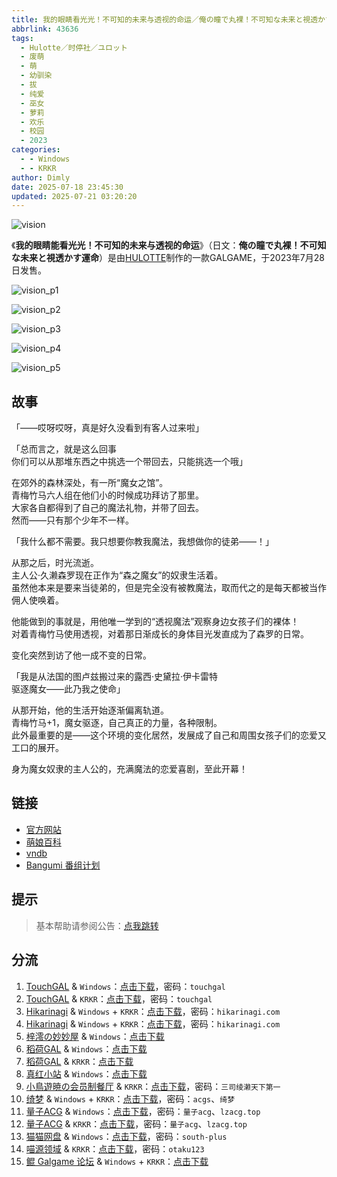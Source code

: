 ```yaml
---
title: 我的眼睛看光光！不可知的未来与透视的命运／俺の瞳で丸裸！不可知な未来と視透かす運命／俺不可知／Orefukachi
abbrlink: 43636
tags:
  - Hulotte／时停社／ユロット
  - 废萌
  - 萌
  - 幼驯染
  - 拔
  - 纯爱
  - 巫女
  - 萝莉
  - 欢乐
  - 校园
  - 2023
categories:
  - - Windows
  - - KRKR
author: Dimly
date: 2025-07-18 23:45:30
updated: 2025-07-21 03:20:20
---
```


![vision](https://static.30hb.cn/vndb/img/vision.webp)

《**我的眼睛能看光光！不可知的未来与透视的命运**》（日文：**俺の瞳で丸裸！不可知な未来と視透かす運命**）是由[HULOTTE](https://zh.moegirl.org.cn/HULOTTE)制作的一款GALGAME，于2023年7月28日发售。

<!-- more -->

![vision_p1](https://static.30hb.cn/vndb/img/vision_p1.webp)

![vision_p2](https://static.30hb.cn/vndb/img/vision_p2.webp)

![vision_p3](https://static.30hb.cn/vndb/img/vision_p3.webp)

![vision_p4](https://static.30hb.cn/vndb/img/vision_p4.webp)

![vision_p5](https://static.30hb.cn/vndb/img/vision_p5.webp)

## 故事

「——哎呀哎呀，真是好久没看到有客人过来啦」

「总而言之，就是这么回事   
你们可以从那堆东西之中挑选一个带回去，只能挑选一个哦」

在郊外的森林深处，有一所“魔女之馆”。  
青梅竹马六人组在他们小的时候成功拜访了那里。  
大家各自都得到了自己的魔法礼物，并带了回去。  
然而——只有那个少年不一样。

「我什么都不需要。我只想要你教我魔法，我想做你的徒弟——！」

从那之后，时光流逝。  
主人公·久濑森罗现在正作为“森之魔女”的奴隶生活着。  
虽然他本来是要来当徒弟的，但是完全没有被教魔法，取而代之的是每天都被当作佣人使唤着。

他能做到的事就是，用他唯一学到的“透视魔法”观察身边女孩子们的裸体！  
对着青梅竹马使用透视，对着那日渐成长的身体目光发直成为了森罗的日常。

变化突然到访了他一成不变的日常。

「我是从法国的图卢兹搬过来的露西·史黛拉·伊卡雷特  
驱逐魔女——此乃我之使命」

从那开始，他的生活开始逐渐偏离轨道。  
青梅竹马+1，魔女驱逐，自己真正的力量，各种限制。  
此外最重要的是——这个环境的变化居然，发展成了自己和周围女孩子们的恋爱又工口的展开。

身为魔女奴隶的主人公的，充满魔法的恋爱喜剧，至此开幕！

## 链接

- [官方网站](https://hulotte.jp/product/vision/)
- [萌娘百科](https://zh.moegirl.org.cn/%E6%88%91%E7%9A%84%E7%9C%BC%E7%9D%9B%E8%83%BD%E7%9C%8B%E5%85%89%E5%85%89%EF%BC%81%E4%B8%8D%E5%8F%AF%E7%9F%A5%E7%9A%84%E6%9C%AA%E6%9D%A5%E4%B8%8E%E9%80%8F%E8%A7%86%E7%9A%84%E5%91%BD%E8%BF%90)
- [vndb](https://vndb.org/v44098)
- [Bangumi 番组计划](https://bgm.tv/subject/431209)

## 提示

> 基本帮助请参阅公告：[点我跳转](/p/announcement/)

## 分流

1.  [TouchGAL](https://www.touchgal.us/) & `Windows`：[点击下载](https://pan.touchgal.net/s/lrBC7)，密码：`touchgal`
2.  [TouchGAL](https://www.touchgal.us/) & `KRKR`：[点击下载](https://pan.touchgal.net/s/3o1T7)，密码：`touchgal`
3.  [Hikarinagi](https://www.hikarinagi.net/) & `Windows` + `KRKR`：[点击下载](https://pan.yurari.moe/s/xozT4)，密码：`hikarinagi.com`
4.  [Hikarinagi](https://www.hikarinagi.net/) & `Windows` + `KRKR`：[点击下载](https://pan.yurari.moe/s/QW7lHE)，密码：`hikarinagi.com`
5.  [梓澪の妙妙屋](https://zi0.cc/) & `Windows`：[点击下载](https://zi0.cc/d/%E5%90%88%E9%9B%86%E7%B3%BB%E5%88%97/%E5%8D%97%2BGalGame%E6%B1%89%E5%8C%96%E5%8C%BA%E5%85%A8%E5%8C%BA%E8%B5%84%E6%BA%90%E5%A4%87%E4%BB%BD/05/%5BHULOTTE%5D%E4%BF%BA%E3%81%AE%E7%9E%B3%E3%81%A7%E4%B8%B8%E8%A3%B8%EF%BC%81%20%E4%B8%8D%E5%8F%AF%E7%9F%A5%E3%81%AA%E6%9C%AA%E6%9D%A5%E3%81%A8%E8%A6%96%E9%80%8F%E3%81%8B%E3%81%99%E9%81%8B%E5%91%BD%E6%88%91%E7%9A%84%E7%9C%BC%E7%9D%9B%E8%83%BD%E7%9C%8B%E5%85%89%E5%85%89%EF%BC%81%E4%B8%8D%E5%8F%AF%E7%9F%A5%E7%9A%84%E6%9C%AA%E6%9D%A5%E4%B8%8E%E9%80%8F%E8%A7%86%E7%9A%84%E5%91%BD%E8%BF%90%20V1.01%E6%AD%A3%E5%BC%8F%E5%85%A8%E7%BA%BF%E6%B1%89%E5%8C%96%E7%A1%AC%E7%9B%98%E7%89%88%5B%E6%9C%80%E8%8B%B1%E4%BF%8A%E7%9A%84%E8%89%B2%E7%8B%BC%E6%B1%89%E5%8C%96%5D.zip?sign=XA_sibCZ-y4PR4LtiGvPUkc3aKaBtt5uMbzrrl8LB3Q=:0)
6.  [稻荷GAL](https://inarigal.com/) & `Windows`：[点击下载](https://enir.atrimoe.com/PC-2/HULOTTE/%E6%88%91%E7%9A%84%E7%9C%BC%E7%9D%9B%E8%83%BD%E7%9C%8B%E5%85%89%E5%85%89%EF%BC%81%E4%B8%8D%E5%8F%AF%E7%9F%A5%E7%9A%84%E6%9C%AA%E6%9D%A5%E4%B8%8E%E9%80%8F%E8%A7%86%E7%9A%84%E5%91%BD%E8%BF%90.zip)
7.  [稻荷GAL](https://inarigal.com/) & `KRKR`：[点击下载](https://enir.atrimoe.com/KRKR/%E6%88%91%E7%9A%84%E7%9C%BC%E7%9D%9B%E8%83%BD%E7%9C%8B%E5%85%89%E5%85%89%EF%BC%81%E4%B8%8D%E5%8F%AF%E7%9F%A5%E7%9A%84%E6%9C%AA%E6%9D%A5%E4%B8%8E%E9%80%8F%E8%A7%86%E7%9A%84%E5%91%BD%E8%BF%90.zip) 
8.  [真红小站](https://www.shinnku.com/) & `Windows`：[点击下载](https://download.shinnku.com/file/shinnku/zd/2023/%5B230728%5D%5BHULOTTE%5D%20%E4%BF%BA%E3%81%AE%E7%9E%B3%E3%81%A7%E4%B8%B8%E8%A3%B8%EF%BC%81%20%E4%B8%8D%E5%8F%AF%E7%9F%A5%E3%81%AA%E6%9C%AA%E6%9D%A5%E3%81%A8%E8%A6%96%E9%80%8F%E3%81%8B%E3%81%99%E9%81%8B%E5%91%BD.rar)
9.  [小鳥遊暁の会员制餐厅](https://t-satoru.top/) & `KRKR`：[点击下载](https://pan.t-satoru.top/s3b/TP/%E9%80%8F%E8%A7%86%E7%9C%BC)，密码：`三司绫濑天下第一`
10. [绮梦](https://acgs.one/) & `Windows` + `KRKR`：[点击下载](https://game.acgs.one/game/296.html)，密码：`acgs`、`绮梦`
11.  [量子ACG](https://lzacg.org/) & `Windows`：[点击下载](https://lzacg.org/6170)，密码：`量子acg`、`lzacg.top`
12.  [量子ACG](https://lzacg.org/) & `KRKR`：[点击下载](https://lzacg.org/9244)，密码：`量子acg`、`lzacg.top`
13.  [猫猫网盘](https://catcat.cloud/) & `Windows`：[点击下载](https://catcat.cloud/d/GalGame/SP%E5%90%8E%E7%AB%AF1%5BGalGame%E5%88%86%E5%8C%BA%5D/GalGame%E5%90%88%E9%9B%86-05%E5%8F%B7%E6%9C%BA/Part21/%5BHulotte%5D%20%E6%88%91%E7%9A%84%E7%9C%BC%E7%9D%9B%E8%83%BD%E7%9C%8B%E5%85%89%E5%85%89%EF%BC%8C%E4%B8%8D%E5%8F%AF%E7%9F%A5%E7%9A%84%E6%9C%AA%E6%9D%A5%E4%B8%8E%E9%80%8F%E8%A7%86%E7%9A%84%E5%91%BD%E8%BF%90!%EF%BC%8F%E4%BF%BA%E3%81%AE%E7%9E%B3%E3%81%A7%E4%B8%B8%E8%A3%B8%EF%BC%81%E4%B8%8D%E5%8F%AF%E7%9F%A5%E3%81%AA%E6%9C%AA%E6%9D%A5%E3%81%A8%E8%A6%96%E9%80%8F%E3%81%8B%E3%81%99%E9%81%8B%E5%91%BD%E3%80%90%E6%9C%80%E8%8B%B1%E4%BF%8A%E7%9A%84%E6%B8%A3%E7%94%B7%E3%80%91%5BV1.01%5D.rar)，密码：`south-plus`
14.  [喵源领域](https://www.nyantaku.com/) & `KRKR`：[点击下载](https://www.nullcloud.top/d/Game/HULOTTE/%5BKirikiroid2%5D%E6%88%91%E7%9A%84%E7%9C%BC%E7%9D%9B%E8%83%BD%E7%9C%8B%E5%85%89%E5%85%89%EF%BC%8C%E4%B8%8D%E5%8F%AF%E7%9F%A5%E7%9A%84%E6%9C%AA%E6%9D%A5%E4%B8%8E%E9%80%8F%E8%A7%86%E7%9A%84%E5%91%BD%E8%BF%90!.7z?sign=zWiTBWd_1SKrHTZO-8r4NlDJrcriR87PP2Fr4geqAzM=:0)，密码：`otaku123`
15.  [鲲 Galgame 论坛](https://kungal.com) & `Windows` + `KRKR`：[点击下载](https://www.kungal.com/galgame/268)
